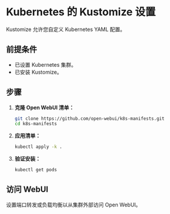 # Kubernetes 的 Kustomize 设置

Kustomize 允许您自定义 Kubernetes YAML 配置。

## 前提条件

- 已设置 Kubernetes 集群。
- 已安装 Kustomize。

## 步骤

1. **克隆 Open WebUI 清单：**

   ```bash
   git clone https://github.com/open-webui/k8s-manifests.git
   cd k8s-manifests
   ```

2. **应用清单：**

   ```bash
   kubectl apply -k .
   ```

3. **验证安装：**

   ```bash
   kubectl get pods
   ```

## 访问 WebUI

设置端口转发或负载均衡以从集群外部访问 Open WebUI。
